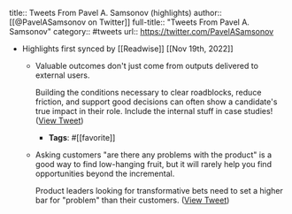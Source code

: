title:: Tweets From Pavel A. Samsonov (highlights)
author:: [[@PavelASamsonov on Twitter]]
full-title:: "Tweets From Pavel A. Samsonov"
category:: #tweets
url:: https://twitter.com/PavelASamsonov

- Highlights first synced by [[Readwise]] [[Nov 19th, 2022]]
	- Valuable outcomes don't just come from outputs delivered to external users.
	  
	  Building the conditions necessary to clear roadblocks, reduce friction, and support good decisions can often show a candidate's true impact in their role. Include the internal stuff in case studies! ([View Tweet](https://twitter.com/search?q=Valuable%20outcomes%20don%27t%20just%20come%20from%20outputs%20delivered%20to%20external%20users.%20%20Building%20the%20conditions%20necessary%20to%20clear%20roadblocks%2C%20reduce%20friction%2C%20and%20support%20good%20decisions%20can%20often%20show%20a%20candidate%27s%20true%20impact%20in%20their%20role.%20Include%20%20%28from%3A%40PavelASamsonov%29))
		- **Tags**: #[[favorite]]
	- Asking customers "are there any problems with the product" is a good way to find low-hanging fruit, but it will rarely help you find opportunities beyond the incremental.
	  
	  Product leaders looking for transformative bets need to set a higher bar for "problem" than their customers. ([View Tweet](https://twitter.com/PavelASamsonov/status/1430268141754626051))